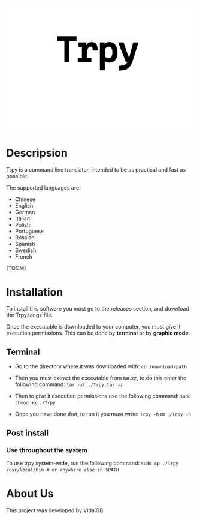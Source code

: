 ![alt text](https://raw.githubusercontent.com/VidalGB/Trpy/master/image/logo.png)

# Descripsion
Trpy is a command line translator, intended to be as practical and fast as possible.

The supported languages are: 
- Chinese
- English
- German
- Italian
- Polish
- Portuguese
- Russian
- Spanish
- Swedish 
- French

[TOCM]

# Installation
To install this software you must go to the releases section, and download the Trpy.tar.gz file.

Once the executable is downloaded to your computer, you must give it execution permissions.
This can be done by **terminal** or by **graphic mode**.

## Terminal
- Go to the directory where it was downloaded with:
`cd /download/path`

- Then you must extract the executable from tar.xz, to do this enter the following command:
`tar -xf ./Trpy.tar.xz`

- Then to give it execution permissions use the following command:
`sudo chmod +x ./Trpy`

- Once you have done that, to run it you must write:
`Trpy -h` or `./Trpy -h`

## Post install

### Use throughout the system
To use trpy system-wide, run the following command:
`sudo cp ./Trpy /usr/local/bin # or anywhere else in $PATH`

# About Us
This project was developed by VidalGB